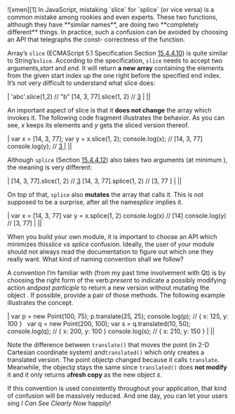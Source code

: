 <section class="post_content clearfix">
![xmen][1]  
In JavaScript, mistaking `slice` for `splice` (or vice versa) is a common
mistake among rookies and even experts. These two functions, although they have
**similar names**, are doing two **completely different** things. In practice,
such a confusion can be avoided by choosing an API that telegraphs the const-
correctness of the function.

Array’s `slice` (ECMAScript 5.1 Specification Section [15.4.4.10][2]) is quite
similar to String’s`slice`. According to the specification, `slice` needs to
accept two arguments,*start* and *end*. It will return **a new array**
containing the elements from the given start index up the one right before the 
specified end index. It’s not very difficult to understand what slice does:

| 'abc'.slice(1,2)           // "b"
    [14, 3, 77].slice(1, 2)    //  [3] |
||

An important aspect of slice is that it **does not change** the array which
invokes it. The following code fragment illustrates the behavior. As you can see,
*x* keeps its elements and *y* gets the sliced version thereof.

| var x = [14, 3, 77];
    var y = x.slice(1, 2);
    console.log(x);          // [14, 3, 77]
    console.log(y);          // [3
] |
||

Although `splice` (Section [15.4.4.12][3]) also takes two arguments (at minimum
), the meaning is very different:

| [14, 3, 77].slice(1, 2)     //  [3]
    [14, 3, 77].splice(1, 2)    //  [3, 77
] |
||

On top of that, `splice` also **mutates** the array that calls it. This is not
supposed to be a surprise, after all the name*splice* implies it.

| var x = [14, 3, 77]
    var y = x.splice(1, 2)
    console.log(x)           // [14]
    console.log(y)           // [3, 77] |
||

When you build your own module, it is important to choose an API which
minimizes this*slice vs splice* confusion. Ideally, the user of your module
should not always read the documentation to figure out which one they really 
want. What kind of naming convention shall we follow?

A convention I’m familiar with (from my past time involvement with Qt) is by
choosing the right form of the verb:*present* to indicate a possibly modifying
action and*past participle* to return a new version without mutating the object
. If possible, provide a pair of those methods. The following example 
illustrates the concept.

| var p = new Point(100, 75);
    p.translate(25, 25);
    console.log(p);       // { x: 125, y: 100 }
     
    var q = new Point(200, 100);
    var s = q.translated(10, 50);
    console.log(q);       // { x: 200, y: 100
}
    console.log(s);       // { x: 210, y: 150
} |
||

Note the difference between `translate()` that moves the point (in 2-D
Cartesian coordinate system) and`translated()` which only creates a translated
version. The point object*p* changed because it calls `translate`. Meanwhile,
the object*q* stays the same since `translated()` does **not modify** it and it
only returns a**fresh copy** as the new object *s*.

If this convention is used consistently throughout your application, that kind
of confusion will be massively reduced. And one day, you can let your users sing
*I Can See Clearly Now* happily!</section>

 [1]: img/xmen.jpg
 [2]: http://es5.github.io/#x15.4.4.10
 [3]: http://es5.github.io/#x15.4.4.12